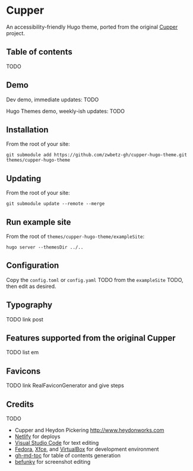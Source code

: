 # Cupper

An accessibility-friendly Hugo theme, ported from the original [Cupper](https://github.com/ThePacielloGroup/cupper) project.

## Table of contents

TODO

## Demo

Dev demo, immediate updates: TODO

Hugo Themes demo, weekly-ish updates: TODO

## Installation

From the root of your site:

```
git submodule add https://github.com/zwbetz-gh/cupper-hugo-theme.git themes/cupper-hugo-theme
```

## Updating

From the root of your site:

```
git submodule update --remote --merge
```

## Run example site

From the root of `themes/cupper-hugo-theme/exampleSite`:

```
hugo server --themesDir ../..
```

## Configuration

Copy the `config.toml` or `config.yaml` TODO from the `exampleSite` TODO, then edit as desired. 

## Typography

TODO link post

## Features supported from the original Cupper

TODO list em 

## Favicons

TODO link RealFaviconGenerator and give steps

## Credits

TODO

- Cupper and Heydon Pickering http://www.heydonworks.com
- [Netlify](https://www.netlify.com/) for deploys
- [Visual Studio Code](https://code.visualstudio.com/) for text editing
- [Fedora](https://getfedora.org/), [Xfce](https://www.xfce.org/), and [VirtualBox](https://www.virtualbox.org/) for development environment
- [gh-md-toc](https://github.com/ekalinin/github-markdown-toc) for table of contents generation
- [befunky](https://www.befunky.com/) for screenshot editing
